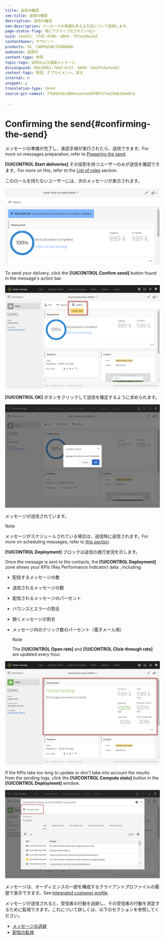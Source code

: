 ```yaml
---
title: 送信の確認
seo-title: 送信の確認
description: 送信の確認
seo-description: メッセージの準備を終える方法について説明します。
page-status-flag: 常にアクティブ化されていない
uuid: 1eab32- ffd2-45d0- a8b4- f97ee59a1bd
contentOwner: サウビート
products: SG_ CAMPAIGN/STANDARD
audience: 送信中
content-type: 参照
topic-tags: 送信および追跡メッセージ
discoiquuid: 8bb160b1-7de9-4c1f- bb89- b2e5fubafed41
context-tags: 配信，デプロイメント，戻る
internal: n
snippet: y
translation-type: tm+mt
source-git-commit: 77b0933bcd004cedc6a58f80717a4284b284e0cd

---
```



# Confirming the send{#confirming-the-send}

メッセージの準備が完了し、承認手順が実行されたら、送信できます。For more on messages preparation, refer to [Preparing the send](../../sending/using/preparing-the-send.md).

**[!UICONTROL Start deliveries]** その役割を持つユーザーのみが送信を確認できます。For more on this, refer to the [List of roles](../../administration/using/list-of-roles.md) section.

このロールを持たないユーザーには、次のメッセージが表示されます。

![](assets/confirm_delivery_2.png)

To send your delivery, click the **[!UICONTROL Confirm send]** button found in the message's action bar.

![](assets/confirm_delivery.png)

**[!UICONTROL OK]** ボタンをクリックして送信を確定するように求められます。

![](assets/confirm_delivery1.png)

メッセージが送信されています。

>[!NOTE]
>
>メッセージがスケジュールされている場合は、送信時に送信されます。For more on scheduling messages, refer to [this section](../../sending/using/about-scheduling-messages.md).

**[!UICONTROL Deployment]** ブロックは送信の進行状況を示します。

Once the message is sent to the contacts, the **[!UICONTROL Deployment]** zone shows your KPIs (Key Performance Indicator) data , including:

* 配信するメッセージの数
* 送信されるメッセージの数
* 配信されるメッセージのパーセント
* バウンスとエラーの割合
* 開くメッセージの割合
* メッセージ内のクリック数のパーセント（電子メール用）

   >[!NOTE]
   >
   >The **[!UICONTROL Open rate]** and **[!UICONTROL Click-through rate]** are updated every hour.

![](assets/sending_delivery.png)

If the KPIs take too long to update or don't take into account the results from the sending logs, click the **[!UICONTROL Compute stats]** button in the **[!UICONTROL Deployment]** window.

![](assets/sending_delivery7.png)

メッセージは、オーディエンスの一部を構成するクライアントプロファイルの履歴で表示できます。See [Integrated customer profile](../../audiences/using/integrated-customer-profile.md).

メッセージが送信されると、受信者の行動を追跡し、その受信者の行動を測定するために監視できます。これについて詳しくは、以下のセクションを参照してください。

* [メッセージの追跡](../../sending/using/tracking-messages.md)
* [配信の監視](../../sending/using/monitoring-a-delivery.md)

